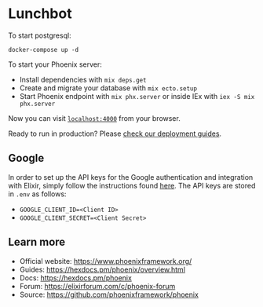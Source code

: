 # Lunchbot

To start postgresql:

`docker-compose up -d`

To start your Phoenix server:

- Install dependencies with `mix deps.get`
- Create and migrate your database with `mix ecto.setup`
- Start Phoenix endpoint with `mix phx.server` or inside IEx with `iex -S mix phx.server`

Now you can visit [`localhost:4000`](http://localhost:4000) from your browser.

Ready to run in production? Please [check our deployment guides](https://hexdocs.pm/phoenix/deployment.html).

## Google

In order to set up the API keys for the Google authentication and integration with Elixir, simply follow the instructions found [here](https://github.com/dwyl/elixir-auth-google/blob/main/create-google-app-guide.md). The API keys are stored in `.env` as follows:
- `GOOGLE_CLIENT_ID=<Client ID>`
- `GOOGLE_CLIENT_SECRET=<Client Secret>`

## Learn more

- Official website: https://www.phoenixframework.org/
- Guides: https://hexdocs.pm/phoenix/overview.html
- Docs: https://hexdocs.pm/phoenix
- Forum: https://elixirforum.com/c/phoenix-forum
- Source: https://github.com/phoenixframework/phoenix
